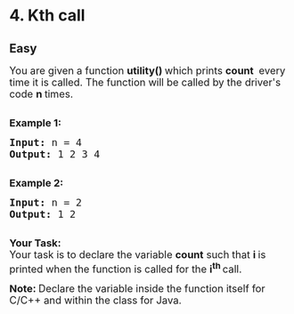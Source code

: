 # 4. Kth call
## Easy 
<div class="problem-statement">
                <p></p><p><span style="font-size:18px">You are given a function&nbsp;<strong>utility()&nbsp;</strong>which prints&nbsp;<strong>count&nbsp;</strong>&nbsp;every time it is called. The function will be called by the driver's code&nbsp;<strong>n&nbsp;</strong>times.</span></p>

<p><br>
<span style="font-size:18px"><strong>Example 1:</strong></span></p>

<pre><span style="font-size:18px"><strong>Input:</strong> n = 4
<strong>Output:</strong> 1 2 3 4</span></pre>

<p><br>
<span style="font-size:18px"><strong>Example 2:</strong></span></p>

<pre><span style="font-size:18px"><strong>Input:</strong> n = 2
<strong>Output:</strong> 1 2
</span></pre>

<p><br>
<span style="font-size:18px"><strong>Your Task:</strong><br>
Your task is to declare the variable <strong>count</strong> such that <strong>i&nbsp;</strong>is printed when the function is called for the <strong>i<sup>th&nbsp;</sup></strong></span><span style="font-size:18px">call.</span></p>

<p><strong><span style="font-size:18px">Note: </span></strong><span style="font-size:18px">Declare the variable inside the function itself for C/C++ and within the class for Java.</span></p>
 <p></p>
            </div>